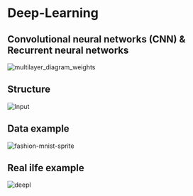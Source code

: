# Deep-Learning
## Convolutional neural networks (CNN) &amp; Recurrent neural networks

![multilayer_diagram_weights](https://user-images.githubusercontent.com/92337987/177038523-63ae60bf-a1a6-41de-89b1-299d883939e7.png)
## Structure
![Input](https://user-images.githubusercontent.com/92337987/177038554-652dc5e3-7f40-44bb-abe9-a6053c654334.png)

## Data example 
![fashion-mnist-sprite](https://user-images.githubusercontent.com/92337987/177038469-1d009d99-6450-450e-9aa9-be88a58eb5d5.png)

## Real ilfe example
![deepl](https://user-images.githubusercontent.com/92337987/177038613-695a95c1-ed84-4cb2-8a62-79b8cce8df14.png)
